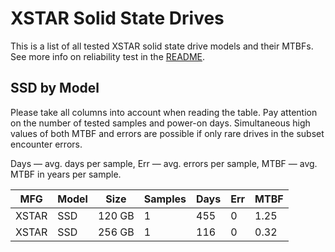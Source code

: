 XSTAR Solid State Drives
========================

This is a list of all tested XSTAR solid state drive models and their MTBFs. See
more info on reliability test in the [README](https://github.com/linuxhw/SMART).

SSD by Model
------------

Please take all columns into account when reading the table. Pay attention on the
number of tested samples and power-on days. Simultaneous high values of both MTBF
and errors are possible if only rare drives in the subset encounter errors.

Days — avg. days per sample,
Err  — avg. errors per sample,
MTBF — avg. MTBF in years per sample.

| MFG       | Model              | Size   | Samples | Days  | Err   | MTBF |
|-----------|--------------------|--------|---------|-------|-------|------|
| XSTAR     | SSD                | 120 GB | 1       | 455   | 0     | 1.25   |
| XSTAR     | SSD                | 256 GB | 1       | 116   | 0     | 0.32   |
